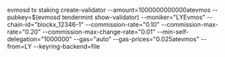 evmosd tx staking create-validator   --amount=1000000000000atevmos   --pubkey=$(evmosd tendermint show-validator)   --moniker="LYEvmos"   --chain-id="blockx_12346-1"   --commission-rate="0.10"   --commission-max-rate="0.20"   --commission-max-change-rate="0.01"   --min-self-delegation="1000000"   --gas="auto"   --gas-prices="0.025atevmos"   --from=LY --keyring-backend=file
